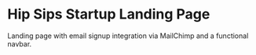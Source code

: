 # Hip Sips Startup Landing Page

Landing page with email signup integration via MailChimp and a functional navbar.
